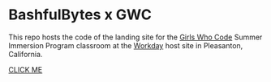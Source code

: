# BashfulBytes x GWC

This repo hosts the code of the landing site for the [Girls Who Code](girlswhocode.com) 
Summer Immersion Program classroom at 
the [Workday](workday.com) host site in Pleasanton, California.  

[CLICK ME](http://bashfulbytes.com/gwc/)  


